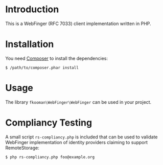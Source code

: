 # Introduction
This is a WebFinger (RFC 7033) client implementation written in PHP.

# Installation
You need [Composer](https://getcomposer.org) to install the dependencies:

    $ /path/to/composer.phar install

# Usage
The library `fkooman\WebFinger\WebFinger` can be used in your project.

# Compliancy Testing
A small script `rs-compliancy.php` is included that can be used to validate
WebFinger implementation of identity providers claiming to support
RemoteStorage:

	$ php rs-compliancy.php foo@example.org

